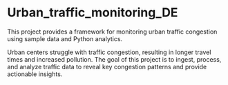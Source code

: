 # Urban_traffic_monitoring_DE

This project provides a framework for monitoring urban traffic congestion using sample data and Python analytics.

Urban centers struggle with traffic congestion, resulting in longer travel times and increased pollution. The goal of this project is to ingest, process, and analyze traffic data to reveal key congestion patterns and provide actionable insights.
